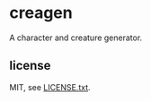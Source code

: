 
# creagen

A character and creature generator.


## license

MIT, see [LICENSE.txt](LICENSE.txt).

